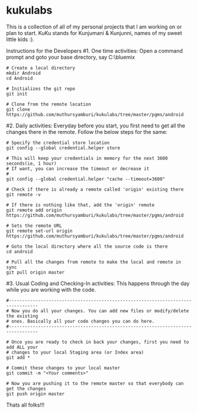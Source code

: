 kukulabs
========

This is a collection of all of my personal projects that I am working on or plan to start. KuKu stands for Kunjumani &amp; Kunjunni, names of my sweet little kids :).

Instructions for the Developers
#1. One time activities:
    Open a command prompt and goto your base directory, say C:\bluemix

    # Create a local directory
    mkdir Android
    cd Android
    
    # Initializes the git repo
    git init

    # Clone from the remote location
    git clone https://github.com/muthursyamburi/kukulabs/tree/master/pgms/android
    

#2. Daily activities:
Everyday before you start, you first need to get all the changes there in the remote. Follow the below steps for the same:

    # Specify the credential store location
    git config --global credential.helper store

    # This will keep your credentials in memory for the next 3600 seconds(ie, 1 hour)
    # If want, you can increase the timeout or decrease it
    #
    git config --global credential.helper "cache --timeout=3600"

    # Check if there is already a remote called 'origin' existing there
    git remote -v

    # If there is nothing like that, add the 'origin' remote
    git remote add origin https://github.com/muthursyamburi/kukulabs/tree/master/pgms/android

    # Sets the remote URL
    git remote set-url origin https://github.com/muthursyamburi/kukulabs/tree/master/pgms/android

    # Goto the local directory where all the source code is there
    cd android

    # Pull all the changes from remote to make the local and remote in sync
    git pull origin master
    
#3. Usual Coding and Checking-In activities:
This happens through the day while you are working with the code.

    #---------------------------------------------------------------------------------
    # Now you do all your changes. You can add new files or modify/delete the existing 
    # ones. Basically all your code changes you can do here.
    #---------------------------------------------------------------------------------

    # Once you are ready to check in back your changes, first you need to add ALL your 
    # changes to your local Staging area (or Index area)
    git add *

    # Commit these changes to your local master
    git commit -m "<Your comments>"

    # Now you are pushing it to the remote master so that everybody can get the changes
    git push origin master


Thats all folks!!!

